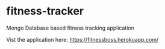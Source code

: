# fitness-tracker
Mongo Database based fitness tracking application 

Vist the application here: https://fitnessboss.herokuapp.com/ 
